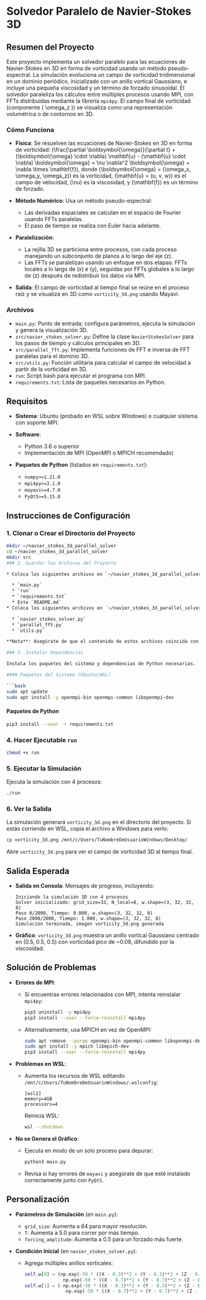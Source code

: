# Solvedor Paralelo de Navier-Stokes 3D

## Resumen del Proyecto

Este proyecto implementa un solvedor paralelo para las ecuaciones de Navier-Stokes en 3D en forma de vorticidad usando un método pseudo-espectral. La simulación evoluciona un campo de vorticidad tridimensional en un dominio periódico, inicializado con un anillo vortical Gaussiano, e incluye una pequeña viscosidad y un término de forzado sinusoidal. El solvedor paraleliza los cálculos entre múltiples procesos usando MPI, con FFTs distribuidas mediante la librería `mpi4py`. El campo final de vorticidad (componente \( \omega_z \)) se visualiza como una representación volumétrica o de contornos en 3D.

### Cómo Funciona

* **Física**: Se resuelven las ecuaciones de Navier-Stokes en 3D en forma de vorticidad:
  \(\frac{\partial \boldsymbol{\omega}}{\partial t} + (\boldsymbol{\omega} \cdot \nabla) \mathbf{u} - (\mathbf{u} \cdot \nabla) \boldsymbol{\omega} = \nu \nabla^2 \boldsymbol{\omega} + \nabla \times \mathbf{f}\), donde \(\boldsymbol{\omega} = (\omega_x, \omega_y, \omega_z)\) es la vorticidad, \(\mathbf{u} = (u, v, w)\) es el campo de velocidad, \(\nu\) es la viscosidad, y \(\mathbf{f}\) es un término de forzado.
* **Método Numérico**: Usa un método pseudo-espectral:

  * Las derivadas espaciales se calculan en el espacio de Fourier usando FFTs paralelas.
  * El paso de tiempo se realiza con Euler hacia adelante.
* **Paralelización**:

  * La rejilla 3D se particiona entre procesos, con cada proceso manejando un subconjunto de planos a lo largo del eje \(z\).
  * Las FFTs se paralelizan usando un enfoque en dos etapas: FFTs locales a lo largo de \(x\) e \(y\), seguidas por FFTs globales a lo largo de \(z\) después de redistribuir los datos vía MPI.
* **Salida**: El campo de vorticidad al tiempo final se reúne en el proceso raíz y se visualiza en 3D como `vorticity_3d.png` usando Mayavi.

### Archivos

* `main.py`: Punto de entrada; configura parámetros, ejecuta la simulación y genera la visualización 3D.
* `src/navier_stokes_solver.py`: Define la clase `NavierStokesSolver` para los pasos de tiempo y cálculos principales en 3D.
* `src/parallel_fft.py`: Implementa funciones de FFT e inversa de FFT paralelas para el dominio 3D.
* `src/utils.py`: Función utilitaria para calcular el campo de velocidad a partir de la vorticidad en 3D.
* `run`: Script bash para ejecutar el programa con MPI.
* `requirements.txt`: Lista de paquetes necesarios en Python.

## Requisitos

* **Sistema**: Ubuntu (probado en WSL sobre Windows) o cualquier sistema con soporte MPI.
* **Software**:

  * Python 3.6 o superior
  * Implementación de MPI (OpenMPI o MPICH recomendado)
* **Paquetes de Python** (listados en `requirements.txt`):

  * `numpy>=1.21.0`
  * `mpi4py>=3.1.0`
  * `mayavi>=4.7.0`
  * `PyQt5>=5.15.0`

## Instrucciones de Configuración

### 1. Clonar o Crear el Directorio del Proyecto

```bash
mkdir ~/navier_stokes_3d_parallel_solver
cd ~/navier_stokes_3d_parallel_solver
mkdir src
### 2. Guardar los Archivos del Proyecto

* Coloca los siguientes archivos en `~/navier_stokes_3d_parallel_solver`:

  * `main.py`
  * `run`
  * `requirements.txt`
  * Este `README.md`
* Coloca los siguientes archivos en `~/navier_stokes_3d_parallel_solver/src`:

  * `navier_stokes_solver.py`
  * `parallel_fft.py`
  * `utils.py`

**Nota**: Asegúrate de que el contenido de estos archivos coincida con las versiones proporcionadas en la documentación del proyecto. Están configurados para funcionar juntos sin errores.

### 3. Instalar Dependencias

Instala los paquetes del sistema y dependencias de Python necesarias.

#### Paquetes del Sistema (Ubuntu/WSL)

```bash
sudo apt update
sudo apt install -y openmpi-bin openmpi-common libopenmpi-dev
```

#### Paquetes de Python

```bash
pip3 install --user -r requirements.txt
```

### 4. Hacer Ejecutable `run`

```bash
chmod +x run
```

### 5. Ejecutar la Simulación

Ejecuta la simulación con 4 procesos:

```bash
./run
```

### 6. Ver la Salida

La simulación generará `vorticity_3d.png` en el directorio del proyecto. Si estás corriendo en WSL, copia el archivo a Windows para verlo:

```bash
cp vorticity_3d.png /mnt/c/Users/TuNombreDeUsuarioWindows/Desktop/
```

Abre `vorticity_3d.png` para ver el campo de vorticidad 3D al tiempo final.

## Salida Esperada

* **Salida en Consola**: Mensajes de progreso, incluyendo:

  ```
  Iniciando la simulación 3D con 4 procesos
  Solver inicializado: grid_size=32, N_local=8, w.shape=(3, 32, 32, 8)
  Paso 0/2000, Tiempo: 0.000, w.shape=(3, 32, 32, 8)
  Paso 2000/2000, Tiempo: 1.000, w.shape=(3, 32, 32, 8)
  Simulación terminada, imagen vorticity_3d.png generada
  ```

* **Gráfico**: `vorticity_3d.png` muestra un anillo vortical Gaussiano centrado en (0.5, 0.5, 0.5) con vorticidad pico de \~0.08, difundido por la viscosidad.

## Solución de Problemas

* **Errores de MPI**:

  * Si encuentras errores relacionados con MPI, intenta reinstalar `mpi4py`:

    ```bash
    pip3 uninstall -y mpi4py
    pip3 install --user --force-reinstall mpi4py
    ```

  * Alternativamente, usa MPICH en vez de OpenMPI:

    ```bash
    sudo apt remove --purge openmpi-bin openmpi-common libopenmpi-dev
    sudo apt install -y mpich libmpich-dev
    pip3 install --user --force-reinstall mpi4py
    ```

* **Problemas en WSL**:

  * Aumenta los recursos de WSL editando `/mnt/c/Users/TuNombreDeUsuarioWindows/.wslconfig`:

    ```
    [wsl2]
    memory=4GB
    processors=4
    ```

    Reinicia WSL:

    ```bash
    wsl --shutdown
    ```

* **No se Genera el Gráfico**:

  * Ejecuta en modo de un solo proceso para depurar:

    ```bash
    python3 main.py
    ```

  * Revisa si hay errores de `mayavi` y asegúrate de que esté instalado correctamente junto con `PyQt5`.

## Personalización

* **Parámetros de Simulación** (en `main.py`):

  * `grid_size`: Aumenta a 64 para mayor resolución.
  * `T`: Aumenta a 5.0 para correr por más tiempo.
  * `forcing_amplitude`: Aumenta a 0.5 para un forzado más fuerte.

* **Condición Inicial** (en `navier_stokes_solver.py`):

  * Agrega múltiples anillos vorticales:

    ```python
    self.w[0] = (np.exp(-50 * ((X - 0.3)**2 + (Y - 0.3)**2 + (Z - 0.3)**2 - 0.2)**2) * (Y - 0.3) +
                  np.exp(-50 * ((X - 0.7)**2 + (Y - 0.7)**2 + (Z - 0.7)**2 - 0.2)**2) * (Y - 0.7))
    self.w[1] = (-np.exp(-50 * ((X - 0.3)**2 + (Y - 0.3)**2 + (Z - 0.3)**2 - 0.2)**2) * (X - 0.3) +
                  -np.exp(-50 * ((X - 0.7)**2 + (Y - 0.7)**2 + (Z - 0.7)**2 - 0.2)**2) * (X - 0.7))
    ```



